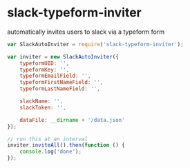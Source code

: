 # slack-typeform-inviter

automatically invites users to slack via a typeform form

```javascript
var SlackAutoInviter = require('slack-typeform-inviter');

var inviter = new SlackAutoInviter({
	typeformUID: '',
	typeformKey: '',
	typeformEmailField: '',
	typeformFirstNameField: '',
	typeformLastNameField: '',

	slackName: '',
	slackToken: '',

	dataFile: __dirname + '/data.json'
});

// run this at an interval
inviter.inviteAll().then(function () {
	console.log('done');
});
```